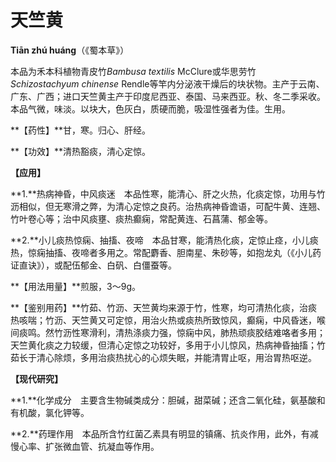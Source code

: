 # 天竺黄

**Tiān zhú huáng**（《蜀本草》）

本品为禾本科植物青皮竹*Bambusa textilis* McClure或华思劳竹 *Schizostachyum chinense* Rendle等竿内分泌液干燥后的块状物。主产于云南、广东、广西；进口天竺黄主产于印度尼西亚、泰国、马来西亚。秋、冬二季采收。本品气微，味淡。以块大，色灰白，质硬而脆，吸湿性强者为佳。生用。

**【药性】**甘，寒。归心、肝经。

**【功效】**清热豁痰，清心定惊。

**【应用】**

**1.**热病神昏，中风痰迷　本品性寒，能清心、肝之火热，化痰定惊，功用与竹沥相似，但无寒滑之弊，为清心定惊之良药。治热病神昏谵语，可配牛黄、连翘、竹叶卷心等；治中风痰壅、痰热癫痫，常配黄连、石菖蒲、郁金等。

**2.**小儿痰热惊痫、抽搐、夜啼　本品甘寒，能清热化痰，定惊止痉，小儿痰热，惊痫抽搐、夜啼者多用之。常配麝香、胆南星、朱砂等，如抱龙丸（《小儿药证直诀》），或配伍郁金、白矾、白僵蚕等。

**【用法用量】**煎服，3～9g。

**【鉴别用药】**竹茹、竹沥、天竺黄均来源于竹，性寒，均可清热化痰，治痰热咳喘；竹沥、天竺黄又可定惊，用治火热或痰热所致惊风，癫痫，中风昏迷，喉间痰鸣。然竹沥性寒滑利，清热涤痰力强，惊痫中风，肺热顽痰胶结难咯者多用；天竺黄化痰之力较缓，但清心定惊之功较好，多用于小儿惊风，热病神昏抽搐；竹茹长于清心除烦，多用治痰热扰心的心烦失眠，并能清胃止呕，用治胃热呕逆。

**【现代研究】**

**1.**化学成分　主要含生物碱类成分：胆碱，甜菜碱；还含二氧化硅，氨基酸和有机酸，氯化钾等。

**2.**药理作用　本品所含竹红菌乙素具有明显的镇痛、抗炎作用，此外，有减慢心率、扩张微血管、抗凝血等作用。